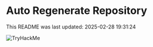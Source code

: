 # Auto Regenerate Repository

This README was last updated: 2025-02-28 19:31:24

 ![TryHackMe](https://tryhackme.com/badge/533634)